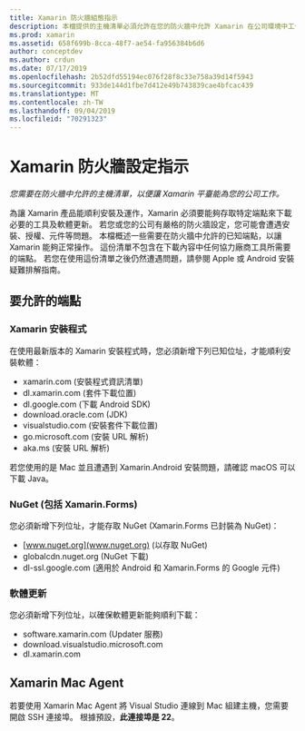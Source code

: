 ```yaml
---
title: Xamarin 防火牆組態指示
description: 本檔提供的主機清單必須允許在您的防火牆中允許 Xamarin 在公司環境中工作。
ms.prod: xamarin
ms.assetid: 658f699b-8cca-48f7-ae54-fa956384b6d6
author: conceptdev
ms.author: crdun
ms.date: 07/17/2019
ms.openlocfilehash: 2b52dfd55194ec076f28f8c33e758a39d14f5943
ms.sourcegitcommit: 933de144d1fbe7d412e49b743839cae4bfcac439
ms.translationtype: MT
ms.contentlocale: zh-TW
ms.lasthandoff: 09/04/2019
ms.locfileid: "70291323"
---
```

# <a name="xamarin-firewall-configuration-instructions"></a>Xamarin 防火牆設定指示

_您需要在防火牆中允許的主機清單，以便讓 Xamarin 平臺能為您的公司工作。_

為讓 Xamarin 產品能順利安裝及運作，Xamarin 必須要能夠存取特定端點來下載必要的工具及軟體更新。 若您或您的公司有嚴格的防火牆設定，您可能會遭遇安裝、授權、元件等問題。 本檔概述一些需要在防火牆中允許的已知端點，以讓 Xamarin 能夠正常操作。 這份清單不包含在下載內容中任何協力廠商工具所需要的端點。 若您在使用這份清單之後仍然遭遇問題，請參閱 Apple 或 Android 安裝疑難排解指南。

## <a name="endpoints-to-allow"></a>要允許的端點

### <a name="xamarin-installer"></a>Xamarin 安裝程式

在使用最新版本的 Xamarin 安裝程式時，您必須新增下列已知位址，才能順利安裝軟體：

- xamarin.com (安裝程式資訊清單)
- dl.xamarin.com (套件下載位置)
- dl.google.com (下載 Android SDK)
- download.oracle.com (JDK)
- visualstudio.com (安裝套件下載位置)
- go.microsoft.com (安裝 URL 解析)
- aka.ms (安裝 URL 解析)

若您使用的是 Mac 並且遭遇到 Xamarin.Android 安裝問題，請確認 macOS 可以下載 Java。

### <a name="nuget-including-xamarinforms"></a>NuGet (包括 Xamarin.Forms)

您必須新增下列位址，才能存取 NuGet (Xamarin.Forms 已封裝為 NuGet)：

- [www.nuget.org](www.nuget.org) (以存取 NuGet)
- globalcdn.nuget.org (NuGet 下載)
- dl-ssl.google.com (適用於 Android 和 Xamarin.Forms 的 Google 元件)

### <a name="software-updates"></a>軟體更新

您必須新增下列位址，以確保軟體更新能夠順利下載：

- software.xamarin.com (Updater 服務)
- download.visualstudio.microsoft.com
- dl.xamarin.com

## <a name="xamarin-mac-agent"></a>Xamarin Mac Agent

若要使用 Xamarin Mac Agent 將 Visual Studio 連線到 Mac 組建主機，您需要開啟 SSH 連接埠。 根據預設，**此連接埠是 22**。
